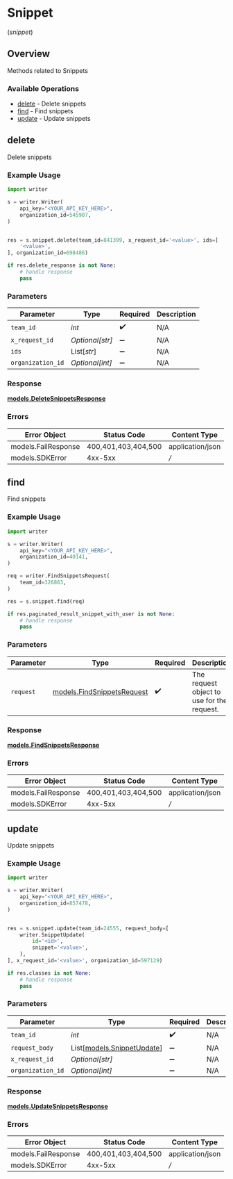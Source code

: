 # Snippet
(*snippet*)

## Overview

Methods related to Snippets

### Available Operations

* [delete](#delete) - Delete snippets
* [find](#find) - Find snippets
* [update](#update) - Update snippets

## delete

Delete snippets

### Example Usage

```python
import writer

s = writer.Writer(
    api_key="<YOUR_API_KEY_HERE>",
    organization_id=545907,
)


res = s.snippet.delete(team_id=841399, x_request_id='<value>', ids=[
    '<value>',
], organization_id=698486)

if res.delete_response is not None:
    # handle response
    pass

```

### Parameters

| Parameter          | Type               | Required           | Description        |
| ------------------ | ------------------ | ------------------ | ------------------ |
| `team_id`          | *int*              | :heavy_check_mark: | N/A                |
| `x_request_id`     | *Optional[str]*    | :heavy_minus_sign: | N/A                |
| `ids`              | List[*str*]        | :heavy_minus_sign: | N/A                |
| `organization_id`  | *Optional[int]*    | :heavy_minus_sign: | N/A                |


### Response

**[models.DeleteSnippetsResponse](../../models/deletesnippetsresponse.md)**
### Errors

| Error Object        | Status Code         | Content Type        |
| ------------------- | ------------------- | ------------------- |
| models.FailResponse | 400,401,403,404,500 | application/json    |
| models.SDKError     | 4xx-5xx             | */*                 |

## find

Find snippets

### Example Usage

```python
import writer

s = writer.Writer(
    api_key="<YOUR_API_KEY_HERE>",
    organization_id=40141,
)

req = writer.FindSnippetsRequest(
    team_id=326883,
)

res = s.snippet.find(req)

if res.paginated_result_snippet_with_user is not None:
    # handle response
    pass

```

### Parameters

| Parameter                                                         | Type                                                              | Required                                                          | Description                                                       |
| ----------------------------------------------------------------- | ----------------------------------------------------------------- | ----------------------------------------------------------------- | ----------------------------------------------------------------- |
| `request`                                                         | [models.FindSnippetsRequest](../../models/findsnippetsrequest.md) | :heavy_check_mark:                                                | The request object to use for the request.                        |


### Response

**[models.FindSnippetsResponse](../../models/findsnippetsresponse.md)**
### Errors

| Error Object        | Status Code         | Content Type        |
| ------------------- | ------------------- | ------------------- |
| models.FailResponse | 400,401,403,404,500 | application/json    |
| models.SDKError     | 4xx-5xx             | */*                 |

## update

Update snippets

### Example Usage

```python
import writer

s = writer.Writer(
    api_key="<YOUR_API_KEY_HERE>",
    organization_id=857478,
)


res = s.snippet.update(team_id=24555, request_body=[
    writer.SnippetUpdate(
        id='<id>',
        snippet='<value>',
    ),
], x_request_id='<value>', organization_id=597129)

if res.classes is not None:
    # handle response
    pass

```

### Parameters

| Parameter                                                   | Type                                                        | Required                                                    | Description                                                 |
| ----------------------------------------------------------- | ----------------------------------------------------------- | ----------------------------------------------------------- | ----------------------------------------------------------- |
| `team_id`                                                   | *int*                                                       | :heavy_check_mark:                                          | N/A                                                         |
| `request_body`                                              | List[[models.SnippetUpdate](../../models/snippetupdate.md)] | :heavy_minus_sign:                                          | N/A                                                         |
| `x_request_id`                                              | *Optional[str]*                                             | :heavy_minus_sign:                                          | N/A                                                         |
| `organization_id`                                           | *Optional[int]*                                             | :heavy_minus_sign:                                          | N/A                                                         |


### Response

**[models.UpdateSnippetsResponse](../../models/updatesnippetsresponse.md)**
### Errors

| Error Object        | Status Code         | Content Type        |
| ------------------- | ------------------- | ------------------- |
| models.FailResponse | 400,401,403,404,500 | application/json    |
| models.SDKError     | 4xx-5xx             | */*                 |
